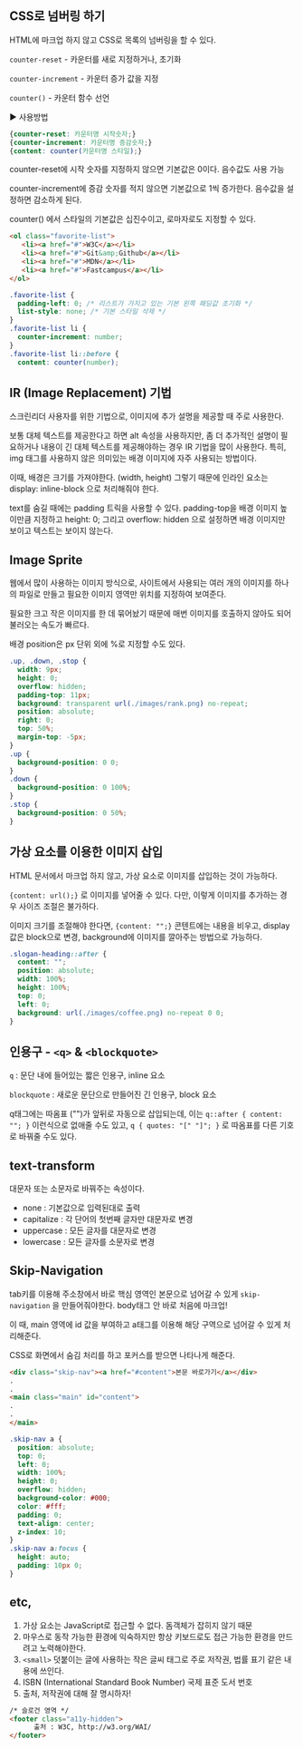 ## CSS로 넘버링 하기

HTML에 마크업 하지 않고 CSS로 목록의 넘버링을 할 수 있다. 

`counter-reset` - 카운터를 새로 지정하거나, 초기화 

`counter-increment` - 카운터 증가 값을 지정

`counter()` - 카운터 함수 선언

▶ 사용방법

```css
{counter-reset: 카운터명 시작숫자;}
{counter-increment: 카운터명 증감숫자;}
{content: counter(카운터명 스타일);}
```

counter-reset에 시작 숫자를 지정하지 않으면 기본값은 0이다. 음수값도 사용 가능

counter-increment에 증감 숫자를 적지 않으면 기본값으로 1씩 증가한다. 음수값을 설정하면 감소하게 된다.

counter() 에서 스타일의 기본값은 십진수이고, 로마자로도 지정할 수 있다.

```html
<ol class="favorite-list">
   <li><a href="#">W3C</a></li>
   <li><a href="#">Git&amp;Github</a></li>
   <li><a href="#">MDN</a></li>
   <li><a href="#">Fastcampus</a></li>
</ol>
```

```css
.favorite-list {
  padding-left: 0; /* 리스트가 가지고 있는 기본 왼쪽 패딩값 초기화 */
  list-style: none; /* 기본 스타일 삭제 */
}
.favorite-list li {
  counter-increment: number;
}
.favorite-list li::before {
  content: counter(number);
```

## IR (Image Replacement) 기법

스크린리더 사용자를 위한 기법으로, 이미지에 추가 설명을 제공할 때 주로 사용한다. 

보통 대체 텍스트를 제공한다고 하면 alt 속성을 사용하지만, 좀 더 추가적인 설명이 필요하거나 내용이 긴 대체 텍스트를 제공해야하는 경우 IR 기법을 많이 사용한다. 특히, img 태그를 사용하지 않은 의미있는 배경 이미지에 자주 사용되는 방법이다. 

이때, 배경은 크기를 가져야한다. (width, height) 그렇기 때문에 인라인 요소는 display: inline-block 으로 처리해줘야 한다. 

text를 숨길 때에는 padding 트릭을 사용할 수 있다. padding-top을 배경 이미지 높이만큼 지정하고 height: 0; 그리고 overflow: hidden 으로 설정하면 배경 이미지만 보이고 텍스트는 보이지 않는다. 

## Image Sprite

웹에서 많이 사용하는 이미지 방식으로, 사이트에서 사용되는 여러 개의 이미지를 하나의 파일로 만들고 필요한 이미지 영역만 위치를 지정하여 보여준다.

필요한 크고 작은 이미지를 한 데 묶어놨기 때문에 매번 이미지를 호출하지 않아도 되어 불러오는 속도가 빠르다. 

배경 position은 px 단위 외에 %로 지정할 수도 있다. 

```css
.up, .down, .stop {
  width: 9px;
  height: 0;
  overflow: hidden;
  padding-top: 11px;
  background: transparent url(./images/rank.png) no-repeat;
  position: absolute;
  right: 0;
  top: 50%;
  margin-top: -5px;
}
.up {
  background-position: 0 0;
}
.down {
  background-position: 0 100%;
}
.stop {
  background-position: 0 50%;
}
```

## 가상 요소를 이용한 이미지 삽입

HTML 문서에서 마크업 하지 않고, 가상 요소로 이미지를 삽입하는 것이 가능하다. 

`{content: url();}` 로 이미지를 넣어줄 수 있다. 다만, 이렇게 이미지를 추가하는 경우 사이즈 조절은 불가하다. 

이미지 크기를 조절해야 한다면, `{content: "";}` 콘텐트에는 내용을 비우고, display값은 block으로 변경, background에 이미지를 깔아주는 방법으로 가능하다. 

```css
.slogan-heading::after {
  content: "";
  position: absolute;
  width: 100%;
  height: 100%;
  top: 0;
  left: 0;
  background: url(./images/coffee.png) no-repeat 0 0;
}
```

## 인용구 - `<q>` & `<blockquote>`

`q` : 문단 내에 들어있는 짧은 인용구, inline 요소

`blockquote` : 새로운 문단으로 만들어진 긴 인용구, block 요소

q태그에는 따옴표 ("")가 앞뒤로 자동으로 삽입되는데, 이는 `q::after { content: ""; }` 이런식으로 없애줄 수도 있고, `q { quotes: "[" "]"; }` 로 따옴표를 다른 기호로 바꿔줄 수도 있다.

## text-transform

대문자 또는 소문자로 바꿔주는 속성이다.

- none : 기본값으로 입력된대로 출력
- capitalize : 각 단어의 첫번째 글자만 대문자로 변경
- uppercase : 모든 글자를 대문자로 변경
- lowercase : 모든 글자를 소문자로 변경

## Skip-Navigation

tab키를 이용해 주소창에서 바로 핵심 영역인 본문으로 넘어갈 수 있게 `skip-navigation` 을 만들어줘야한다. body태그 안 바로 처음에 마크업!

이 때, main 영역에 id 값을 부여하고 a태그를 이용해 해당 구역으로 넘어갈 수 있게 처리해준다.

CSS로 화면에서 숨김 처리를 하고 포커스를 받으면 나타나게 해준다.

```html
<div class="skip-nav"><a href="#content">본문 바로가기</a></div>
.
.
<main class="main" id="content">
.
.
</main>
```

```css
.skip-nav a {
  position: absolute;
  top: 0;
  left: 0;
  width: 100%;
  height: 0;
  overflow: hidden;
  background-color: #000;
  color: #fff;
  padding: 0;
  text-align: center;
  z-index: 10;
}
.skip-nav a:focus {
  height: auto;
  padding: 10px 0;
}
```

## etc,

1. 가상 요소는 JavaScript로 접근할 수 없다. 돔객체가 잡히지 않기 때문
2. 마우스로 동작 가능한 환경에 익숙하지만 항상 키보드로도 접근 가능한 환경을 만드려고 노력해야한다.
3. `<small>` 덧붙이는 글에 사용하는 작은 글씨 태그로 주로 저작권, 법률 표기 같은 내용에 쓰인다.
4. ISBN (International Standard Book Number) 국제 표준 도서 번호
5. 출처, 저작권에 대해 잘 명시하자! 

```html
/* 슬로건 영역 */
<footer class="a11y-hidden">
      출처 : W3C, http://w3.org/WAI/
</footer>
```